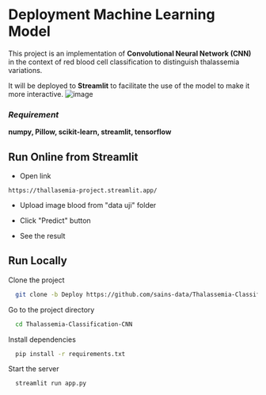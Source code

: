 # Deployment Machine Learning Model

This project is an implementation of **Convolutional Neural Network (CNN)** in the context of red blood cell classification to distinguish thalassemia variations.

It will be deployed to **Streamlit** to facilitate the use of the model to make it more interactive.
![image](https://github.com/sains-data/Thalassemia-Classification-CNN/assets/128737322/d85fb7f3-85a0-4e57-9572-7003740dd7d7)

### *Requirement*
**numpy, Pillow, scikit-learn, streamlit, tensorflow**

## Run Online from Streamlit
- Open link

```
https://thallasemia-project.streamlit.app/
```

- Upload image blood from "data uji" folder

- Click "Predict" button

- See the result
## Run Locally

Clone the project

```bash
  git clone -b Deploy https://github.com/sains-data/Thalassemia-Classification-CNN.git
```

Go to the project directory

```bash
  cd Thalassemia-Classification-CNN
```

Install dependencies

```bash
  pip install -r requirements.txt
```

Start the server

```bash
  streamlit run app.py
```
